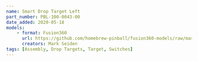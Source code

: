 ```yaml
---
name: Smart Drop Target Left
part_number: PBL-100-0043-00
date_added: 2020-05-18
models:
    - format: Fusion360
      url: https://github.com/homebrew-pinball/fusion360-models/raw/master/assemblies/Smart%20Drop%20Target%20Left%20PBL-100-0043-00.f3z
      creators: Mark Seiden
tags: [Assembly, Drop Targets, Target, Switches]
---
```

